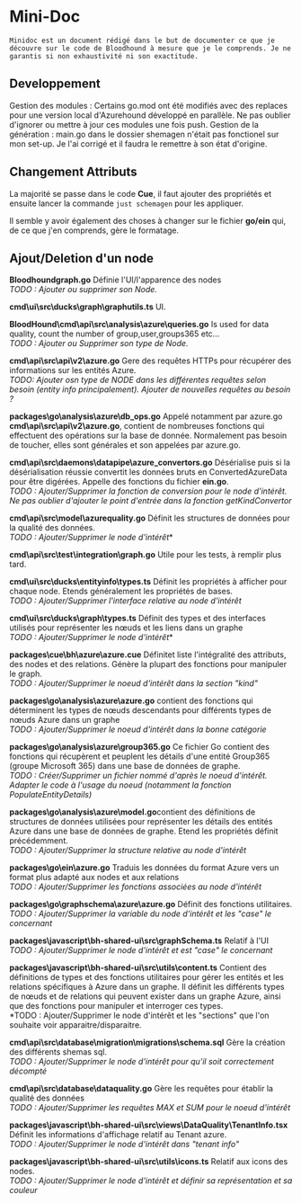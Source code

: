 # Mini-Doc 

    Minidoc est un document rédigé dans le but de documenter ce que je découvre sur le code de Bloodhound à mesure que je le comprends. Je ne garantis si non exhaustivité ni son exactitude. 

## Developpement

Gestion des modules : Certains go.mod ont été modifiés avec des replaces pour une version local d'Azurehound développé en parallèle. Ne pas oublier d'ignorer ou mettre à jour ces modules une fois push. 
Gestion de la génération : main.go dans le dossier shemagen n'était pas fonctionel sur mon set-up. Je l'ai corrigé et il faudra le remettre à son état d'origine. 

## Changement Attributs

La majorité se passe dans le code **Cue**, il faut ajouter des propriétés et ensuite lancer la commande ```just schemagen``` pour les appliquer. 

Il semble y avoir également des choses à changer sur le fichier **go/ein** qui, de ce que j'en comprends, gère le formatage. 

## Ajout/Deletion d'un node

**Bloodhoundgraph.go** Définie l'UI/l'apparence des nodes   
*TODO : Ajouter ou supprimer son Node.* 

**cmd\ui\src\ducks\graph\graphutils.ts** UI.

**BloodHound\cmd\api\src\analysis\azure\queries.go** Is used for data quality, count the number of group,user,groups365 etc...   
*TODO : Ajouter ou Supprimer son type de Node.*

**cmd\api\src\api\v2\azure.go** Gere des requêtes HTTPs pour récupérer des informations sur les entités Azure.   
*TODO: Ajouter osn type de NODE dans les différentes requêtes selon besoin (entity info principalement). Ajouter de nouvelles requêtes au besoin ?* 

**packages\go\analysis\azure\db_ops.go** Appelé notamment par azure.go **cmd\api\src\api\v2\azure.go**, contient de nombreuses fonctions qui effectuent des opérations sur la base de donnée. Normalement pas besoin de toucher, elles sont générales et son appelées par azure.go. 

**cmd\api\src\daemons\datapipe\azure_convertors.go** Désérialise puis si la désérialisation réussie convertit les données bruts en ConvertedAzureData pour être digérées. Appelle des fonctions du fichier **ein.go**.  
*TODO : Ajouter/Supprimer la fonction de conversion pour le node d'intérêt. Ne pas oublier d'ajouter le point d'entrée dans la fonction getKindConvertor*

**cmd\api\src\model\azurequality.go** Définit les structures de données pour la qualité des données.  
*TODO : Ajouter/Supprimer le node d'intérêt**

**cmd\api\src\test\integration\graph.go** Utile pour les tests, à remplir plus tard. 

**cmd\ui\src\ducks\entityinfo\types.ts** Définit les propriétés à afficher pour chaque node. Etends généralement les propriétés de bases.   
*TODO : Ajouter/Supprimer l'interface relative au node d'intérêt*

**cmd\ui\src\ducks\graph\types.ts** Définit des types et des interfaces utilisés pour représenter les nœuds et les liens dans un graphe  
*TODO : Ajouter/Supprimer le node d'intérêt**

**packages\cue\bh\azure\azure.cue** Définitet liste l'intégralité des attributs, des nodes et des relations. Génère la plupart des fonctions pour manipuler le graph.  
*TODO : Ajouter/Supprimer le noeud d'intérêt dans la section "kind"*

**packages\go\analysis\azure\azure.go** contient des fonctions qui déterminent les types de nœuds descendants pour différents types de nœuds Azure dans un graphe  
*TODO : Ajouter/Supprimer le noeud d'intérêt dans la bonne catégorie*

**packages\go\analysis\azure\group365.go** Ce fichier Go contient des fonctions qui récupèrent et peuplent les détails d'une entité Group365 (groupe Microsoft 365) dans une base de données de graphe.  
*TODO : Créer/Supprimer un fichier nommé d'après le noeud d'intérêt. Adapter le code à l'usage du noeud (notamment la fonction PopulateEntityDetails)*

**packages\go\analysis\azure\model.go**contient des définitions de structures de données utilisées pour représenter les détails des entités Azure dans une base de données de graphe. Etend les propriétés définit précédemment.  
*TODO : Ajouter/Supprimer la structure relative au node d'intérêt*

**packages\go\ein\azure.go** Traduis les données du format Azure vers un format plus adapté aux nodes et aux relations  
*TODO : Ajouter/Supprimer les fonctions associées au node d'intérêt*

**packages\go\graphschema\azure\azure.go** Définit des fonctions utilitaires.  
*TODO : Ajouter/Supprimer la variable du node d'intérêt et les "case" le concernant*

**packages\javascript\bh-shared-ui\src\graphSchema.ts** Relatif à l'UI   
*TODO : Ajouter/Supprimer le node d'intérêt et est "case" le concernant*

**packages\javascript\bh-shared-ui\src\utils\content.ts** Contient des définitions de types et des fonctions utilitaires pour gérer les entités et les relations spécifiques à Azure dans un graphe. Il définit les différents types de nœuds et de relations qui peuvent exister dans un graphe Azure, ainsi que des fonctions pour manipuler et interroger ces types.  
*TODO : Ajouter/Supprimer le node d'intérêt et les "sections" que l'on souhaite voir apparaitre/disparaitre.

**cmd\api\src\database\migration\migrations\schema.sql** Gère la création des différents shemas sql.  
*TODO : Ajouter/Supprimer le node d'intérêt pour qu'il soit correctement décompté*

**cmd\api\src\database\dataquality.go** Gère les requêtes pour établir la qualité des données  
*TODO : Ajouter/Supprimer les requêtes MAX et SUM pour le noeud d'intérêt*

**packages\javascript\bh-shared-ui\src\views\DataQuality\TenantInfo.tsx** Définit les informations d'affichage relatif au Tenant azure.  
*TODO : Ajouter/Supprimer le node d'intérêt dans "tenant info"*

**packages\javascript\bh-shared-ui\src\utils\icons.ts** Relatif aux icons des nodes.  
*TODO : Ajouter/Supprimer le node d'intérêt et définir sa représentation et sa couleur*
